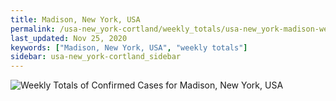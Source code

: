 ```yaml
---
title: Madison, New York, USA
permalink: /usa-new_york-cortland/weekly_totals/usa-new_york-madison-weekly_totals.html
last_updated: Nov 25, 2020
keywords: ["Madison, New York, USA", "weekly totals"]
sidebar: usa-new_york-cortland_sidebar
---
```


![Weekly Totals of Confirmed Cases for Madison, New York, USA](/covid_tracker/images/graphs/usa-new_york-madison-weekly_totals_graph.png)
